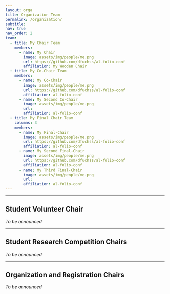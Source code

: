 ```yaml
---
layout: orga
title: Organization Team
permalink: /organization/
subtitle:
nav: true
nav_order: 2
team:
  - title: My Chair Team
    members:
      - name: My Chair
        image: assets/img/people/me.png
        url: https://github.com/dfuchss/al-folio-conf
        affiliation: My Wooden Chair
  - title: My Co-Chair Team
    members:
      - name: My Co-Chair
        image: assets/img/people/me.png
        url: https://github.com/dfuchss/al-folio-conf
        affiliation: al-folio-conf
      - name: My Second Co-Chair
        image: assets/img/people/me.png
        url:
        affiliation: al-folio-conf
  - title: My Final Chair Team
    columns: 3
    members:
      - name: My Final-Chair
        image: assets/img/people/me.png
        url: https://github.com/dfuchss/al-folio-conf
        affiliation: al-folio-conf
      - name: My Second Final-Chair
        image: assets/img/people/me.png
        url: https://github.com/dfuchss/al-folio-conf
        affiliation: al-folio-conf
      - name: My Third Final-Chair
        image: assets/img/people/me.png
        url:
        affiliation: al-folio-conf
---
```


---

## Student Volunteer Chair

_To be announced_

---

## Student Research Competition Chairs

_To be announced_

---

## Organization and Registration Chairs

_To be announced_

